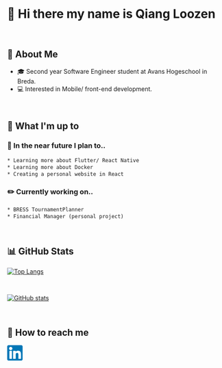 # 👋  Hi there my name is Qiang Loozen 
<br />

## :book: About Me
   * :mortar_board: Second year Software Engineer student at Avans Hogeschool in Breda.
   * :computer: Interested in Mobile/ front-end development. 
<br />

## :page_facing_up: What I'm up to

  ### :dart: In the near future I plan to..
    * Learning more about Flutter/ React Native
    * Learning more about Docker
    * Creating a personal website in React

  ### :pencil2: Currently working on..
    * BRESS TournamentPlanner
    * Financial Manager (personal project) 

<br />

## :bar_chart: GitHub Stats
[![Top Langs](https://github-readme-stats.vercel.app/api/top-langs/?username=qloozen)](https://github.com/qloozen/github-readme-stats)

<br />

[![GitHub stats](https://github-readme-stats.vercel.app/api?username=qloozen)](https://github.com/qloozen/github-readme-stats) 

<br />

## :speech_balloon: How to reach me
<a href="https://www.linkedin.com/in/qiangloozen/"><img src="https://github.com/Qloozen/Qloozen/blob/master/LinkedIn.png" height="36px" width="36px"></a>
